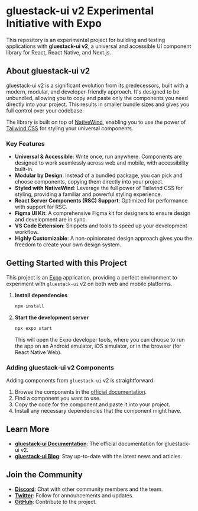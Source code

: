 # gluestack-ui v2 Experimental Initiative with Expo

This repository is an experimental project for building and testing applications with **gluestack-ui v2**, a universal and accessible UI component library for React, React Native, and Next.js.

## About gluestack-ui v2

gluestack-ui v2 is a significant evolution from its predecessors, built with a modern, modular, and developer-friendly approach. It's designed to be unbundled, allowing you to copy and paste only the components you need directly into your project. This results in smaller bundle sizes and gives you full control over your codebase.

The library is built on top of [NativeWind](https://www.nativewind.dev/), enabling you to use the power of [Tailwind CSS](https://tailwindcss.com/) for styling your universal components.

### Key Features

- **Universal & Accessible**: Write once, run anywhere. Components are designed to work seamlessly across web and mobile, with accessibility built-in.
- **Modular by Design**: Instead of a bundled package, you can pick and choose components, copying them directly into your project.
- **Styled with NativeWind**: Leverage the full power of Tailwind CSS for styling, providing a familiar and powerful styling experience.
- **React Server Components (RSC) Support**: Optimized for performance with support for RSC.
- **Figma UI Kit**: A comprehensive Figma kit for designers to ensure design and development are in sync.
- **VS Code Extension**: Snippets and tools to speed up your development workflow.
- **Highly Customizable**: A non-opinionated design approach gives you the freedom to create your own design system.

## Getting Started with this Project

This project is an [Expo](https://expo.dev) application, providing a perfect environment to experiment with `gluestack-ui` v2 on both web and mobile platforms.

1.  **Install dependencies**

    ```bash
    npm install
    ```

2.  **Start the development server**

    ```bash
    npx expo start
    ```

    This will open the Expo developer tools, where you can choose to run the app on an Android emulator, iOS simulator, or in the browser (for React Native Web).

### Adding gluestack-ui v2 Components

Adding components from `gluestack-ui` v2 is straightforward:

1.  Browse the components in the [official documentation](https://gluestack.io/ui/docs/home/overview/introduction).
2.  Find a component you want to use.
3.  Copy the code for the component and paste it into your project.
4.  Install any necessary dependencies that the component might have.

## Learn More

- **[gluestack-ui Documentation](https://gluestack.io/ui/docs/home/overview/introduction)**: The official documentation for gluestack-ui v2.
- **[gluestack-ui Blog](https://gluestack.io/blogs)**: Stay up-to-date with the latest news and articles.

## Join the Community

- **[Discord](https://discord.com/invite/gluestack)**: Chat with other community members and the team.
- **[Twitter](https://twitter.com/gluestack_io)**: Follow for announcements and updates.
- **[GitHub](https://github.com/gluestack/gluestack-ui)**: Contribute to the project.
